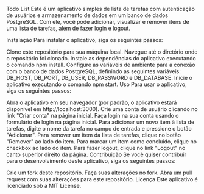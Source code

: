 Todo List
Este é um aplicativo simples de lista de tarefas com autenticação de usuários e armazenamento de dados em um banco de dados PostgreSQL. Com ele, você pode adicionar, visualizar e remover itens de uma lista de tarefas, além de fazer login e logout.

Instalação
Para instalar o aplicativo, siga os seguintes passos:

Clone este repositório para sua máquina local.
Navegue até o diretório onde o repositório foi clonado.
Instale as dependências do aplicativo executando o comando npm install.
Configure as variáveis de ambiente para a conexão com o banco de dados PostgreSQL, definindo as seguintes variáveis: DB_HOST, DB_PORT, DB_USER, DB_PASSWORD e DB_DATABASE.
Inicie o aplicativo executando o comando npm start.
Uso
Para usar o aplicativo, siga os seguintes passos:

Abra o aplicativo em seu navegador (por padrão, o aplicativo estará disponível em http://localhost:3000).
Crie uma conta de usuário clicando no link "Criar conta" na página inicial.
Faça login na sua conta usando o formulário de login na página inicial.
Para adicionar um novo item à lista de tarefas, digite o nome da tarefa no campo de entrada e pressione o botão "Adicionar".
Para remover um item da lista de tarefas, clique no botão "Remover" ao lado do item.
Para marcar um item como concluído, clique no checkbox ao lado do item.
Para fazer logout, clique no link "Logout" no canto superior direito da página.
Contribuição
Se você quiser contribuir para o desenvolvimento deste aplicativo, siga os seguintes passos:

Crie um fork deste repositório.
Faça suas alterações no fork.
Abra um pull request com suas alterações para este repositório.
Licença
Este aplicativo é licenciado sob a MIT License.
